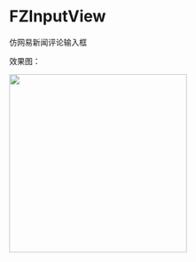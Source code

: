 # FZInputView
仿网易新闻评论输入框

效果图：

<img src="https://github.com/franksgithub/FZInputView/master/Images/screenshot.png" width="320">



